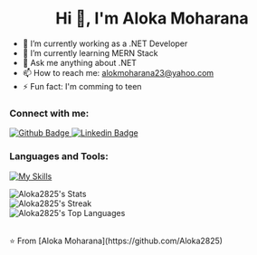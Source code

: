  <h1 align="center">Hi 👋, I'm Aloka Moharana</h1>

- 🔭 I’m currently working as a .NET Developer
- 🌱 I’m currently learning MERN Stack
- 💬 Ask me anything about .NET 
- 📫 How to reach me: alokmoharana23@yahoo.com
- ⚡ Fun fact: I'm comming to teen
  
### Connect with me:
<div id="badges">
  <a href="https://github.com/Aloka2825">
    <img src="https://img.shields.io/badge/Github-white?style=for-the-badge&logo=Github&logoColor=black" alt="Github Badge"/>
  </a>
 <a href="https://www.linkedin.com/in/aloka-moharana-8660a0254/" target="_blank">
    <img src="https://img.shields.io/badge/linkedin-blue?style=for-the-badge&logo=linkedin&logoColor=white" alt="Linkedin Badge"/>
  </a>
<!--    <a href="https://www.instagram.com/axif_taj">
    <img src="https://img.shields.io/badge/Instagram-purple?style=for-the-badge&logo=instagram&logoColor=white" alt="Instagram Badge"/>
  </a>
   <a href="https://fb.com/aaxiftaj">
    <img src="https://img.shields.io/badge/Facebook-blue?style=for-the-badge&logo=facebook&logoColor=white" alt="Facebook Badge"/>
  </a>
   <a href="https://twitter.com/axiftaj">
    <img src="https://img.shields.io/badge/Twitter-blue?style=for-the-badge&logo=twitter&logoColor=white" alt="Twitter Badge"/>
  </a> -->
</div>

### Languages and Tools:
[![My Skills](https://skillicons.dev/icons?i=dotnet,cs,sqlite,mysql,mongodb,html,css,js,react,vite,nodejs,aws,ubuntu,vscode,git,github,linkedin,wordpress,ps)](https://skillicons.dev)

![Aloka2825's Stats](https://github-readme-stats.vercel.app/api?username=Aloka2825&theme=vue-dark&show_icons=true&hide_border=true&count_private=true)
<br/>
![Aloka2825's Streak](https://github-readme-streak-stats.herokuapp.com/?user=Aloka2825&theme=vue-dark&hide_border=true)
<br/>
![Aloka2825's Top Languages](https://github-readme-stats.vercel.app/api/top-langs/?username=Aloka2825&theme=vue-dark&show_icons=true&hide_border=true&layout=compact)


<br>
⭐️ From [Aloka Moharana](https://github.com/Aloka2825)
